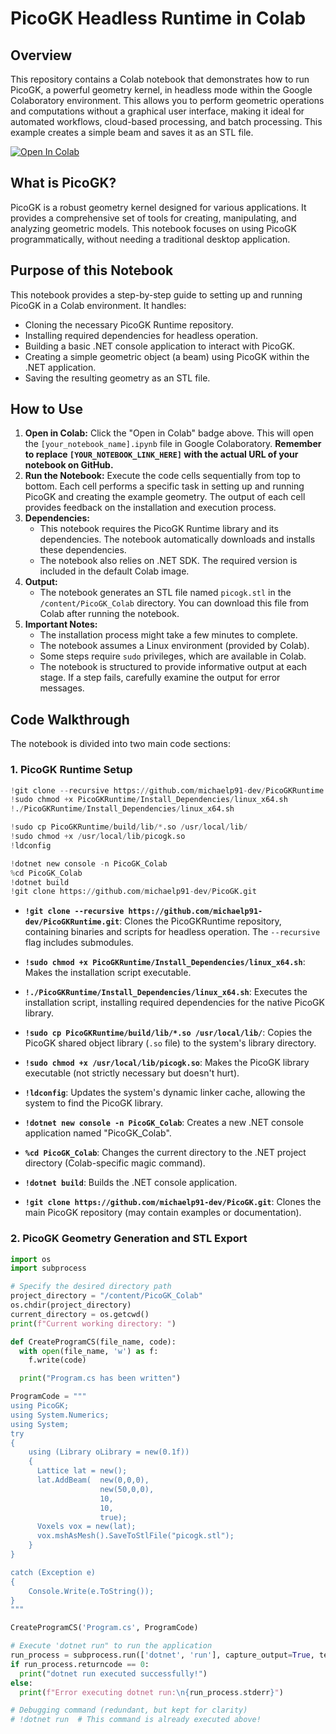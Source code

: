 # PicoGK Headless Runtime in Colab

## Overview

This repository contains a Colab notebook that demonstrates how to run PicoGK, a powerful geometry kernel, in headless mode within the Google Colaboratory environment. This allows you to perform geometric operations and computations without a graphical user interface, making it ideal for automated workflows, cloud-based processing, and batch processing.  This example creates a simple beam and saves it as an STL file.

[![Open In Colab](https://colab.research.google.com/assets/colab-badge.svg)]([YOUR_NOTEBOOK_LINK_HERE])  <!-- Replace with your notebook's GitHub URL -->

## What is PicoGK?

PicoGK is a robust geometry kernel designed for various applications. It provides a comprehensive set of tools for creating, manipulating, and analyzing geometric models. This notebook focuses on using PicoGK programmatically, without needing a traditional desktop application.

## Purpose of this Notebook

This notebook provides a step-by-step guide to setting up and running PicoGK in a Colab environment. It handles:

*   Cloning the necessary PicoGK Runtime repository.
*   Installing required dependencies for headless operation.
*   Building a basic .NET console application to interact with PicoGK.
*   Creating a simple geometric object (a beam) using PicoGK within the .NET application.
*   Saving the resulting geometry as an STL file.

## How to Use

1.  **Open in Colab:** Click the "Open in Colab" badge above. This will open the `[your_notebook_name].ipynb` file in Google Colaboratory.  **Remember to replace `[YOUR_NOTEBOOK_LINK_HERE]` with the actual URL of your notebook on GitHub.**
2.  **Run the Notebook:** Execute the code cells sequentially from top to bottom. Each cell performs a specific task in setting up and running PicoGK and creating the example geometry. The output of each cell provides feedback on the installation and execution process.
3.  **Dependencies:**
    *   This notebook requires the PicoGK Runtime library and its dependencies. The notebook automatically downloads and installs these dependencies.
    *   The notebook also relies on .NET SDK. The required version is included in the default Colab image.
4.  **Output:**
    *   The notebook generates an STL file named `picogk.stl` in the `/content/PicoGK_Colab` directory. You can download this file from Colab after running the notebook.
5.  **Important Notes:**
    *   The installation process might take a few minutes to complete.
    *   The notebook assumes a Linux environment (provided by Colab).
    *   Some steps require `sudo` privileges, which are available in Colab.
    *   The notebook is structured to provide informative output at each stage. If a step fails, carefully examine the output for error messages.

## Code Walkthrough

The notebook is divided into two main code sections:

### 1. PicoGK Runtime Setup

```python
!git clone --recursive https://github.com/michaelp91-dev/PicoGKRuntime.git
!sudo chmod +x PicoGKRuntime/Install_Dependencies/linux_x64.sh
!./PicoGKRuntime/Install_Dependencies/linux_x64.sh

!sudo cp PicoGKRuntime/build/lib/*.so /usr/local/lib/
!sudo chmod +x /usr/local/lib/picogk.so
!ldconfig

!dotnet new console -n PicoGK_Colab
%cd PicoGK_Colab
!dotnet build
!git clone https://github.com/michaelp91-dev/PicoGK.git
```
*   **`!git clone --recursive https://github.com/michaelp91-dev/PicoGKRuntime.git`**: Clones the PicoGKRuntime repository, containing binaries and scripts for headless operation. The `--recursive` flag includes submodules.

*   **`!sudo chmod +x PicoGKRuntime/Install_Dependencies/linux_x64.sh`**: Makes the installation script executable.

*   **`!./PicoGKRuntime/Install_Dependencies/linux_x64.sh`**: Executes the installation script, installing required dependencies for the native PicoGK library.

*   **`!sudo cp PicoGKRuntime/build/lib/*.so /usr/local/lib/`**: Copies the PicoGK shared object library (`.so` file) to the system's library directory.

*   **`!sudo chmod +x /usr/local/lib/picogk.so`**: Makes the PicoGK library executable (not strictly necessary but doesn't hurt).

*   **`!ldconfig`**: Updates the system's dynamic linker cache, allowing the system to find the PicoGK library.

*   **`!dotnet new console -n PicoGK_Colab`**: Creates a new .NET console application named "PicoGK_Colab".

*   **`%cd PicoGK_Colab`**: Changes the current directory to the .NET project directory (Colab-specific magic command).

*   **`!dotnet build`**: Builds the .NET console application.

*   **`!git clone https://github.com/michaelp91-dev/PicoGK.git`**: Clones the main PicoGK repository (may contain examples or documentation).

### 2. PicoGK Geometry Generation and STL Export

```python
import os
import subprocess

# Specify the desired directory path
project_directory = "/content/PicoGK_Colab"
os.chdir(project_directory)
current_directory = os.getcwd()
print(f"Current working directory: ")

def CreateProgramCS(file_name, code):
  with open(file_name, 'w') as f:
    f.write(code)

  print("Program.cs has been written")

ProgramCode = """
using PicoGK;
using System.Numerics;
using System;
try
{
    using (Library oLibrary = new(0.1f))
    {
      Lattice lat = new();
      lat.AddBeam(  new(0,0,0),
                    new(50,0,0),
                    10,
                    10,
                    true);
      Voxels vox = new(lat);
      vox.mshAsMesh().SaveToStlFile("picogk.stl");
    }
}

catch (Exception e)
{
    Console.Write(e.ToString());
}
"""

CreateProgramCS('Program.cs', ProgramCode)

# Execute 'dotnet run" to run the application
run_process = subprocess.run(['dotnet', 'run'], capture_output=True, text=True, cwd=project_directory)
if run_process.returncode == 0:
  print("dotnet run executed successfully!")
else:
  print(f"Error executing dotnet run:\n{run_process.stderr}")

# Debugging command (redundant, but kept for clarity)
# !dotnet run  # This command is already executed above!
```

